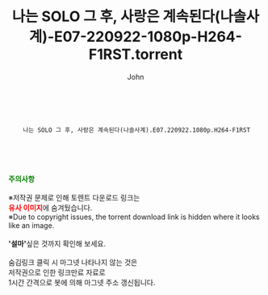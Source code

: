 ﻿---
layout: post
title:  "    나는 SOLO 그 후, 사랑은 계속된다(나솔사계)-E07-220922-1080p-H264-F1RST.torrent"
author: John
categories: [ TV ]
tags: [  ]
image:  
description: "    나는 SOLO 그 후, 사랑은 계속된다(나솔사계)-E07-220922-1080p-H264-F1RST torrent 정보 공유"
toc: true
toc_sticky: true
---

<br>

        나는 SOLO 그 후, 사랑은 계속된다(나솔사계).E07.220922.1080p.H264-F1RST  
    
<br><br><br>
<p data-ke-size="size16"><b><span style="color: green;">주의사항</span></b><br /><br />※저작권 문제로 인해 토렌트 다운로드 링크는<br /><b><span style="color: red;">유사 이미지</span></b>에 숨겨뒀습니다.<br />※Due to copyright issues, the torrent download link is hidden where it looks like an image.<br /><br /><b>'설마'</b>싶은 것까지 확인해 보세요.<br /><br />숨김링크 클릭 시 마그넷 나타나지 않는 것은<br />저작권으로 인한 링크만료 자료로<br />1시간 간격으로 봇에 의해 마그넷 주소 갱신됩니다.</p>
